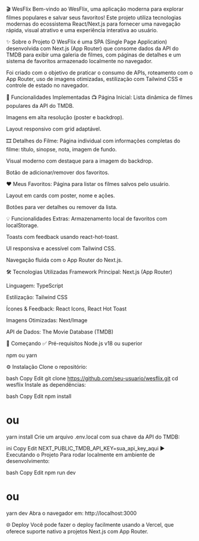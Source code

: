 🎬 WesFlix
Bem-vindo ao WesFlix, uma aplicação moderna para explorar filmes populares e salvar seus favoritos! Este projeto utiliza tecnologias modernas do ecossistema React/Next.js para fornecer uma navegação rápida, visual atrativo e uma experiência interativa ao usuário.

✨ Sobre o Projeto
O WesFlix é uma SPA (Single Page Application) desenvolvida com Next.js (App Router) que consome dados da API do TMDB para exibir uma galeria de filmes, com páginas de detalhes e um sistema de favoritos armazenado localmente no navegador.

Foi criado com o objetivo de praticar o consumo de APIs, roteamento com o App Router, uso de imagens otimizadas, estilização com Tailwind CSS e controle de estado no navegador.

🚀 Funcionalidades Implementadas
📺 Página Inicial:
Lista dinâmica de filmes populares da API do TMDB.

Imagens em alta resolução (poster e backdrop).

Layout responsivo com grid adaptável.

🎞️ Detalhes do Filme:
Página individual com informações completas do filme: título, sinopse, nota, imagem de fundo.

Visual moderno com destaque para a imagem do backdrop.

Botão de adicionar/remover dos favoritos.

❤️ Meus Favoritos:
Página para listar os filmes salvos pelo usuário.

Layout em cards com poster, nome e ações.

Botões para ver detalhes ou remover da lista.

💡 Funcionalidades Extras:
Armazenamento local de favoritos com localStorage.

Toasts com feedback usando react-hot-toast.

UI responsiva e acessível com Tailwind CSS.

Navegação fluida com o App Router do Next.js.

🛠️ Tecnologias Utilizadas
Framework Principal: Next.js (App Router)

Linguagem: TypeScript

Estilização: Tailwind CSS

Ícones & Feedback: React Icons, React Hot Toast

Imagens Otimizadas: Next/Image

API de Dados: The Movie Database (TMDB)

🏁 Começando
✅ Pré-requisitos
Node.js v18 ou superior

npm ou yarn

⚙️ Instalação
Clone o repositório:

bash
Copy
Edit
git clone https://github.com/seu-usuario/wesflix.git
cd wesflix
Instale as dependências:

bash
Copy
Edit
npm install
# ou
yarn install
Crie um arquivo .env.local com sua chave da API do TMDB:

ini
Copy
Edit
NEXT_PUBLIC_TMDB_API_KEY=sua_api_key_aqui
▶️ Executando o Projeto
Para rodar localmente em ambiente de desenvolvimento:

bash
Copy
Edit
npm run dev
# ou
yarn dev
Abra o navegador em: http://localhost:3000

🌐 Deploy
Você pode fazer o deploy facilmente usando a Vercel, que oferece suporte nativo a projetos Next.js com App Router.
